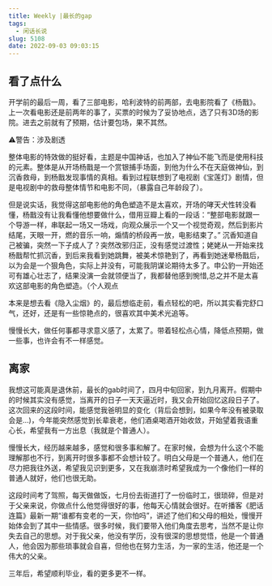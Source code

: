 ```yaml
---
title: Weekly |最长的gap
tags:
  - 闲话长说
slug: 5108
date: 2022-09-03 09:03:15
---
```


## 看了点什么

开学前的最后一周，看了三部电影，哈利波特的前两部，去电影院看了《杨戬》。上一次看电影还是前两年的事了，买票的时候为了妥协地点，选了只有3D场的影院。进去之前就有了预期，估计要包场，果不其然。

⚠警告：涉及剧透

整体电影的特效做的挺好看，主题是中国神话，也加入了神仙不能飞而是使用科技的元素。整体是从开场杨戬是一个赏银捕手场面，到他为什么不在天庭做神仙，到沉香救母，到杨戬发现事情的真相。看到过程联想到了电视剧《宝莲灯》剧情，但是电视剧中的救母整体情节和电影不同，（暴露自己年龄段了）。

但是说实话，我觉得这部电影他的角色塑造不是太喜欢，开场的哮天犬性转没看懂，杨戬没有让我看懂他想要做什么，借用豆瓣上看的一段话：“整部电影就跟一个导游一样，串联起一场又一场戏，向观众展示一个又一个视觉奇观，然后到影片结尾，天眼一开，燃的音乐一响，煽情的桥段再一放，电影结束了。” 沉香知道自己被骗，突然一下子成人了？突然改邪归正，没有感觉过渡性；姥姥从一开始来找杨戬帮忙抓沉香，到后来我看到她跳舞，被美术惊艳到了，再看到她迷晕杨戬后，以为会是一个狠角色，实际上并没有，可能我阴谋论期待太多了。申公豹一开始还可有雄心壮志了，结果没演一会就领便当了，我都替他感到惋惜,总之并不是太喜欢这部电影的角色塑造。（个人观点

本来是想去看《隐入尘烟》的，最后想临走前，看点轻松的吧，所以其实看完舒口气，还好，还是有一些惊艳点的，很喜欢其中美术光追等。

慢慢长大，做任何事都寻求意义感了，太累了。带着轻松点心情，降低点预期，做一些事，也许会有不一样感觉。

## 离家

我想这可能真是退休前，最长的gab时间了，四月中旬回家，到九月离开。假期中的时候其实没有感觉，当离开的日子一天天逼近时，我又会开始回忆这段日子了。这次回来的这段时间，能感觉我爸明显的变化（背后会想到，如果今年没有被录取会是...)，今年能突然感觉到长辈衰老，他们酒桌喝酒开始收敛，开始望着我语重心长，希望我有一方出息（我就是个普通人）。

慢慢长大，经历越来越多，感觉和很多事和解了。在家时候，会想为什么这个不能理解那也不行，到离开时很多事都不会想计较了。明白父母是一个普通人，他们在尽力把我往外送，希望我见识到更多，又在我崩溃时希望我成为一个像他们一样的普通人就好，他们也很无助。

这段时间考了驾照，每天做做饭，七月份去街道打了一份临时工，很琐碎，但是对于父亲来说，你做点什么他觉得很好的事，他每天心情就会很好。在听播客《肥话连篇》最新一期“谁都有变老的一天，你怕吗”，讲述了他们和父母的相处，慢慢开始体会到了其中一些情感。很多时候，我们要带入他们角度去思考，当然不是让你失去自己的思想。对于我父亲，他没有学历，没有很深的思想觉悟，他是一个普通人，他会因为那些琐事就会自喜，但他也在努力生活，为一家的生活，他还是一个伟大的父亲。

三年后，希望顺利毕业，看的更多更不一样。
